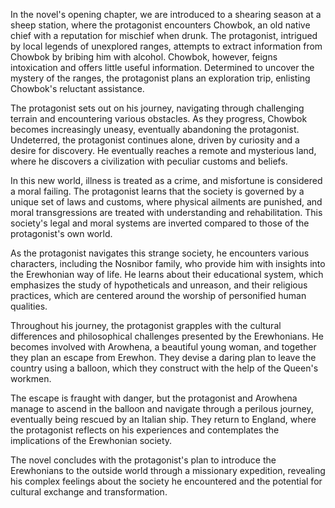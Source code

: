In the novel's opening chapter, we are introduced to a shearing season at a sheep station, where the protagonist encounters Chowbok, an old native chief with a reputation for mischief when drunk. The protagonist, intrigued by local legends of unexplored ranges, attempts to extract information from Chowbok by bribing him with alcohol. Chowbok, however, feigns intoxication and offers little useful information. Determined to uncover the mystery of the ranges, the protagonist plans an exploration trip, enlisting Chowbok's reluctant assistance.

The protagonist sets out on his journey, navigating through challenging terrain and encountering various obstacles. As they progress, Chowbok becomes increasingly uneasy, eventually abandoning the protagonist. Undeterred, the protagonist continues alone, driven by curiosity and a desire for discovery. He eventually reaches a remote and mysterious land, where he discovers a civilization with peculiar customs and beliefs.

In this new world, illness is treated as a crime, and misfortune is considered a moral failing. The protagonist learns that the society is governed by a unique set of laws and customs, where physical ailments are punished, and moral transgressions are treated with understanding and rehabilitation. This society's legal and moral systems are inverted compared to those of the protagonist's own world.

As the protagonist navigates this strange society, he encounters various characters, including the Nosnibor family, who provide him with insights into the Erewhonian way of life. He learns about their educational system, which emphasizes the study of hypotheticals and unreason, and their religious practices, which are centered around the worship of personified human qualities.

Throughout his journey, the protagonist grapples with the cultural differences and philosophical challenges presented by the Erewhonians. He becomes involved with Arowhena, a beautiful young woman, and together they plan an escape from Erewhon. They devise a daring plan to leave the country using a balloon, which they construct with the help of the Queen's workmen.

The escape is fraught with danger, but the protagonist and Arowhena manage to ascend in the balloon and navigate through a perilous journey, eventually being rescued by an Italian ship. They return to England, where the protagonist reflects on his experiences and contemplates the implications of the Erewhonian society.

The novel concludes with the protagonist's plan to introduce the Erewhonians to the outside world through a missionary expedition, revealing his complex feelings about the society he encountered and the potential for cultural exchange and transformation.